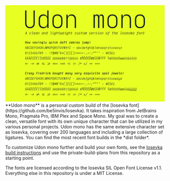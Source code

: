 <picture>
  <source media="(prefers-color-scheme: dark)" srcset="assets/udon_mono_title.png">
  <source media="(prefers-color-scheme: light)" srcset="assets/udon_mono_title.png">
  <img alt="Udon mono title" src="assets/udon_mono_title.png">
</picture>
<br/>
**Udon mono** is a personal custom build of the [Iosevka font](https://github.com/be5invis/Iosevka). It takes inspiration from JetBrains Mono, Pragmata Pro, IBM Plex and Space Mono. My goal was to create a clean, versatile font with its own unique character that can be utilized in my various personal projects. Udon mono has the same extensive character set as Iosevka, covering over 200 languages and including a large collection of ligatures. You can find the most recent font builds in the *dist folder*.

To customize Udon mono further and build your own fonts, see the [Iosevka build instructions](https://github.com/be5invis/Iosevka/blob/main/doc/custom-build.md) and use the private-build-plans from this repository as a starting point.

The fonts are licensed according to the Iosevka SIL Open Font License v1.1. Everything else in this repository is under a MIT License.